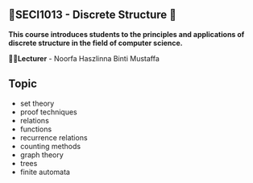 <h2>📏SECI1013 - Discrete Structure 📐</h2>

**This course introduces students to the principles and applications of discrete structure in the field of computer science.**


**👩‍🏫Lecturer** - Noorfa Haszlinna Binti Mustaffa


## Topic

- set theory
- proof techniques
- relations
- functions
- recurrence relations
- counting methods
- graph theory
- trees
- finite automata


